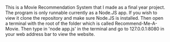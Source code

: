 This is a Movie Recommendation System that I made as a final year project. The program is only runnable currently as a Node.JS app. If you wish to view it clone the repository and make sure Node.JS is installed. Then open a terminal with the root of the folder which is called Recommend-Me-A-Movie. Then type in 'node app.js' in the terminal and go to 127.0.0.1:8080 in your web address bar to view the website.
